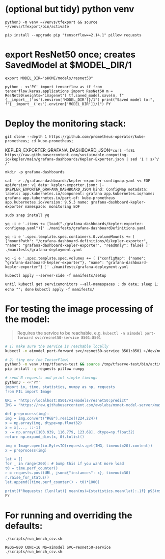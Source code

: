 # (optional but tidy) python venv
`python3 -m venv ~/venvs/tfexport && source ~/venvs/tfexport/bin/activate`

`pip install --upgrade pip "tensorflow==2.14.1" pillow requests`

# export ResNet50 once; creates SavedModel at $MODEL_DIR/1

`export MODEL_DIR="$HOME/models/resnet50"`

`python - <<'PY'
import tensorflow as tf
from tensorflow.keras.applications import ResNet50
m = ResNet50(weights="imagenet")
tf.saved_model.save(m, f"{__import__('os').environ['MODEL_DIR']}/1")
print("Saved model to:", f"{__import__('os').environ['MODEL_DIR']}/1")
PY`



# Deploy the monitoring stack:

`git clone --depth 1 https://github.com/prometheus-operator/kube-prometheus; cd kube-prometheus;`

KEPLER_EXPORTER_GRAFANA_DASHBOARD_JSON=`curl -fsSL https://raw.githubusercontent.com/sustainable-computing-io/kepler/main/grafana-dashboards/Kepler-Exporter.json | sed '1 ! s/^/ /'`

`mkdir -p grafana-dashboards`

`cat - > ./grafana-dashboards/kepler-exporter-configmap.yaml << EOF
apiVersion: v1
data:
kepler-exporter.json: |-
$KEPLER_EXPORTER_GRAFANA_DASHBOARD_JSON
kind: ConfigMap
metadata:
labels:
app.kubernetes.io/component: grafana
app.kubernetes.io/name: grafana
app.kubernetes.io/part-of: kube-prometheus
app.kubernetes.io/version: 9.5.3
name: grafana-dashboard-kepler-exporter
namespace: monitoring
EOF`


`sudo snap install yq`

`yq -i e '.items += [load("./grafana-dashboards/kepler-exporter-configmap.yaml")]' ./manifests/grafana-dashboardDefinitions.yaml`

`yq -i e '.spec.template.spec.containers.0.volumeMounts += [ {"mountPath": "/grafana-dashboard-definitions/0/kepler-exporter", "name": "grafana-dashboard-kepler-exporter", "readOnly": false} ]' ./manifests/grafana-deployment.yaml`

`yq -i e '.spec.template.spec.volumes += [ {"configMap": {"name": "grafana-dashboard-kepler-exporter"}, "name": "grafana-dashboard-kepler-exporter"} ]' ./manifests/grafana-deployment.yaml`


`kubectl apply --server-side -f manifests/setup`

`until kubectl get servicemonitors --all-namespaces ; do date; sleep 1; echo ""; done`
`kubectl apply -f manifests/`


# For testing the image processing of the model:

> Requires the service to be reachable, e.g.
> `kubectl -n aimodel port-forward svc/resnet50-service 8501:8501`

```bash
# 1) make sure the service is reachable locally
kubectl -n aimodel port-forward svc/resnet50-service 8501:8501 >/dev/null 2>&1 &

# 2) tiny env (no TensorFlow)
python3 -m venv /tmp/tfserve-test && source /tmp/tfserve-test/bin/activate
pip install -q requests pillow numpy

# send N requests and print simple timings
python3 - <<'PY'
import io, time, statistics, numpy as np, requests
from PIL import Image

URL = "http://localhost:8501/v1/models/resnet50:predict"
IMG = "https://raw.githubusercontent.com/awslabs/mxnet-model-server/master/docs/images/kitten_small.jpg"

def preprocess(img):
img = img.convert("RGB").resize((224,224))
x = np.array(img, dtype=np.float32)
x = x[..., ::-1]
x -= np.array([103.939, 116.779, 123.68], dtype=np.float32)
return np.expand_dims(x, 0).tolist()

img = Image.open(io.BytesIO(requests.get(IMG, timeout=20).content))
x = preprocess(img)

lat = []
for _ in range(200): # bump this if you want more load
t0 = time.perf_counter()
r = requests.post(URL, json={"instances": x}, timeout=30)
r.raise_for_status()
lat.append((time.perf_counter() - t0)*1000)

print(f"Requests: {len(lat)} mean(ms)={statistics.mean(lat):.1f} p95(ms)={statistics.quantiles(lat, n=20)[18]:.1f}")
PY
```


# For running and overriding the defaults:

`./scripts/run_bench_csv.sh`

`REQS=800 CONC=16 NS=aimodel SVC=resnet50-service ./scripts/run_bench_csv.sh`
